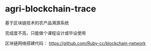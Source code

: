 # agri-blockchain-trace
基于区块链技术的农产品溯源系统


完成度不高，只能做个课程设计或毕设使用


区块链网络搭建代码：
https://github.com/Ruby-cc/blockchain-network
